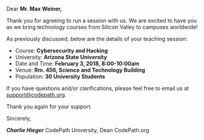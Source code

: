 Dear **Mr. Max Weiner,**

Thank you for agreeing to run a session with us. We are excited to have you as we bring technology courses from Silicon Valley to campuses worldwide!

As previously discussed, below are the details of your teaching session:

* Course: **Cybersecurity and Hacking**
* University: **Arizona State University**
* Date and Time: **February 3, 2018, 8:00-10:00am**
* Venue: **Rm. 456, Science and Technology Building**
* Population: **30 University Students**

If you have questions and/or clarifications, please feel free to email us at support@codepath.org.

Thank you again for your support.

Sincerely,


***Charlie Hieger***
CodePath University, Dean
CodePath.org
